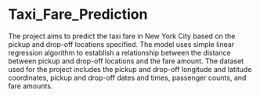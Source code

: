 # Taxi_Fare_Prediction
The project aims to predict the taxi fare in New York City based on the pickup and drop-off locations specified. The model uses simple linear regression algorithm to establish a relationship between the distance between pickup and drop-off locations and the fare amount. The dataset used for the project includes the pickup and drop-off longitude and latitude coordinates, pickup and drop-off dates and times, passenger counts, and fare amounts.
